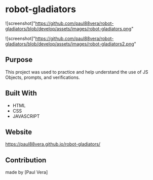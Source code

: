 # robot-gladiators

![screenshot]"https://github.com/paul88vera/robot-gladiators/blob/develop/assets/images/robot-gladiators.png"

![screenshot]"https://github.com/paul88vera/robot-gladiators/blob/develop/assets/images/robot-gladiators2.png"

## Purpose
This project was used to practice and help understand the use of JS Objects, prompts, and verifications.

## Built With
* HTML
* CSS
* JAVASCRIPT

## Website
https://paul88vera.github.io/robot-gladiators/

## Contribution
made by [Paul Vera]